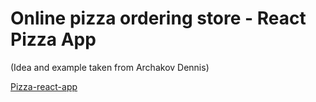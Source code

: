 # Online pizza ordering store - React Pizza App

(Idea and example taken from Archakov Dennis)

[Pizza-react-app](https://pizza-react-my-app.herokuapp.com/)
